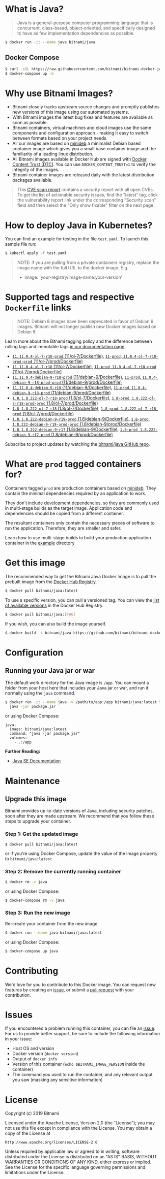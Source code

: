 # What is Java?

> Java is a general-purpose computer programming language that is concurrent, class-based, object-oriented, and specifically designed to have as few implementation dependencies as possible.

```bash
$ docker run -it --name java bitnami/java
```

## Docker Compose

```bash
$ curl -sSL https://raw.githubusercontent.com/bitnami/bitnami-docker-java/master/docker-compose.yml > docker-compose.yml
$ docker-compose up -d
```

# Why use Bitnami Images?

* Bitnami closely tracks upstream source changes and promptly publishes new versions of this image using our automated systems.
* With Bitnami images the latest bug fixes and features are available as soon as possible.
* Bitnami containers, virtual machines and cloud images use the same components and configuration approach - making it easy to switch between formats based on your project needs.
* All our images are based on [minideb](https://github.com/bitnami/minideb) a minimalist Debian based container image which gives you a small base container image and the familiarity of a leading linux distribution.
* All Bitnami images available in Docker Hub are signed with [Docker Content Trust (DTC)](https://docs.docker.com/engine/security/trust/content_trust/). You can use `DOCKER_CONTENT_TRUST=1` to verify the integrity of the images.
* Bitnami container images are released daily with the latest distribution packages available.


> This [CVE scan report](https://quay.io/repository/bitnami/java?tab=tags) contains a security report with all open CVEs. To get the list of actionable security issues, find the "latest" tag, click the vulnerability report link under the corresponding "Security scan" field and then select the "Only show fixable" filter on the next page.

# How to deploy Java in Kubernetes?

You can find an example for testing in the file `test.yaml`. To launch this sample file run:

```bash
$ kubectl apply -f test.yaml
```

> NOTE: If you are pulling from a private containers registry, replace the image name with the full URL to the docker image. E.g.
>
> - image: 'your-registry/image-name:your-version'

# Supported tags and respective `Dockerfile` links

> NOTE: Debian 8 images have been deprecated in favor of Debian 9 images. Bitnami will not longer publish new Docker images based on Debian 8.

Learn more about the Bitnami tagging policy and the difference between rolling tags and immutable tags [in our documentation page](https://docs.bitnami.com/containers/how-to/understand-rolling-tags-containers/).


- [`11`, `11.0.4-ol-7-r18-prod` (11/ol-7/Dockerfile)](https://github.com/bitnami/bitnami-docker-java/blob/11.0.4-ol-7-r18-prod/11/ol-7/Dockerfile), [`11-prod`, `11.0.4-ol-7-r18-prod-prod` (11/ol-7/prod/Dockerfile)](https://github.com/bitnami/bitnami-docker-java/blob/11.0.4-ol-7-r18-prod/11/ol-7/prod/Dockerfile)
- [`11`, `11.0.4-ol-7-r18` (11/ol-7/Dockerfile)](https://github.com/bitnami/bitnami-docker-java/blob/11.0.4-ol-7-r18/11/ol-7/Dockerfile), [`11-prod`, `11.0.4-ol-7-r18-prod` (11/ol-7/prod/Dockerfile)](https://github.com/bitnami/bitnami-docker-java/blob/11.0.4-ol-7-r18/11/ol-7/prod/Dockerfile)
- [`11`, `11.0.4-debian-9-r18-prod` (11/debian-9/Dockerfile)](https://github.com/bitnami/bitnami-docker-java/blob/11.0.4-debian-9-r18-prod/11/debian-9/Dockerfile), [`11-prod`, `11.0.4-debian-9-r18-prod-prod` (11/debian-9/prod/Dockerfile)](https://github.com/bitnami/bitnami-docker-java/blob/11.0.4-debian-9-r18-prod/11/debian-9/prod/Dockerfile)
- [`11`, `11.0.4-debian-9-r18` (11/debian-9/Dockerfile)](https://github.com/bitnami/bitnami-docker-java/blob/11.0.4-debian-9-r18/11/debian-9/Dockerfile), [`11-prod`, `11.0.4-debian-9-r18-prod` (11/debian-9/prod/Dockerfile)](https://github.com/bitnami/bitnami-docker-java/blob/11.0.4-debian-9-r18/11/debian-9/prod/Dockerfile)
- [`1.8`, `1.8.222-ol-7-r18-prod` (1.8/ol-7/Dockerfile)](https://github.com/bitnami/bitnami-docker-java/blob/1.8.222-ol-7-r18-prod/1.8/ol-7/Dockerfile), [`1.8-prod`, `1.8.222-ol-7-r18-prod-prod` (1.8/ol-7/prod/Dockerfile)](https://github.com/bitnami/bitnami-docker-java/blob/1.8.222-ol-7-r18-prod/1.8/ol-7/prod/Dockerfile)
- [`1.8`, `1.8.222-ol-7-r18` (1.8/ol-7/Dockerfile)](https://github.com/bitnami/bitnami-docker-java/blob/1.8.222-ol-7-r18/1.8/ol-7/Dockerfile), [`1.8-prod`, `1.8.222-ol-7-r18-prod` (1.8/ol-7/prod/Dockerfile)](https://github.com/bitnami/bitnami-docker-java/blob/1.8.222-ol-7-r18/1.8/ol-7/prod/Dockerfile)
- [`1.8`, `1.8.222-debian-9-r19-prod` (1.8/debian-9/Dockerfile)](https://github.com/bitnami/bitnami-docker-java/blob/1.8.222-debian-9-r19-prod/1.8/debian-9/Dockerfile), [`1.8-prod`, `1.8.222-debian-9-r19-prod-prod` (1.8/debian-9/prod/Dockerfile)](https://github.com/bitnami/bitnami-docker-java/blob/1.8.222-debian-9-r19-prod/1.8/debian-9/prod/Dockerfile)
- [`1.8`, `1.8.222-debian-9-r17` (1.8/debian-9/Dockerfile)](https://github.com/bitnami/bitnami-docker-java/blob/1.8.222-debian-9-r17/1.8/debian-9/Dockerfile), [`1.8-prod`, `1.8.222-debian-9-r17-prod` (1.8/debian-9/prod/Dockerfile)](https://github.com/bitnami/bitnami-docker-java/blob/1.8.222-debian-9-r17/1.8/debian-9/prod/Dockerfile)

Subscribe to project updates by watching the [bitnami/java GitHub repo](https://github.com/bitnami/bitnami-docker-java).

# What are `prod` tagged containers for?

Containers tagged `prod` are production containers based on [minideb](https://github.com/bitnami/minideb). They contain the minimal dependencies required by an application to work.

They don't include development dependencies, so they are commonly used in multi-stage builds as the target image. Application code and dependencies should be copied from a different container.

The resultant containers only contain the necessary pieces of software to run the application. Therefore, they are smaller and safer.

Learn how to use multi-stage builds to build your production application container in the [example](/example) directory

# Get this image

The recommended way to get the Bitnami Java Docker Image is to pull the prebuilt image from the [Docker Hub Registry](https://hub.docker.com/r/bitnami/java).

```bash
$ docker pull bitnami/java:latest
```

To use a specific version, you can pull a versioned tag. You can view the [list of available versions](https://hub.docker.com/r/bitnami/java/tags/) in the Docker Hub Registry.

```bash
$ docker pull bitnami/java:[TAG]
```

If you wish, you can also build the image yourself.

```bash
$ docker build -t bitnami/java https://github.com/bitnami/bitnami-docker-java.git
```

# Configuration

## Running your Java jar or war

The default work directory for the Java image is `/app`. You can mount a folder from your host here that includes your Java jar or war, and run it normally using the `java` command.

```bash
$ docker run -it --name java -v /path/to/app:/app bitnami/java:latest \
  java -jar package.jar
```

or using Docker Compose:

```
java:
  image: bitnami/java:latest
  command: "java -jar package.jar"
  volumes:
    - .:/app
```

**Further Reading:**

  - [Java SE Documentation](https://docs.oracle.com/javase/8/docs/api/)

# Maintenance

## Upgrade this image

Bitnami provides up-to-date versions of Java, including security patches, soon after they are made upstream. We recommend that you follow these steps to upgrade your container.

### Step 1: Get the updated image

```bash
$ docker pull bitnami/java:latest
```

or if you're using Docker Compose, update the value of the image property to `bitnami/java:latest`.

### Step 2: Remove the currently running container

```bash
$ docker rm -v java
```

or using Docker Compose:

```bash
$ docker-compose rm -v java
```

### Step 3: Run the new image

Re-create your container from the new image.

```bash
$ docker run --name java bitnami/java:latest
```

or using Docker Compose:

```bash
$ docker-compose up java
```

# Contributing

We'd love for you to contribute to this Docker image. You can request new features by creating an [issue](https://github.com/bitnami/bitnami-docker-java/issues), or submit a [pull request](https://github.com/bitnami/bitnami-docker-java/pulls) with your contribution.

# Issues

If you encountered a problem running this container, you can file an [issue](https://github.com/bitnami/bitnami-docker-java/issues). For us to provide better support, be sure to include the following information in your issue:

- Host OS and version
- Docker version (`docker version`)
- Output of `docker info`
- Version of this container (`echo $BITNAMI_IMAGE_VERSION` inside the container)
- The command you used to run the container, and any relevant output you saw (masking any sensitive
information)

# License

Copyright (c) 2019 Bitnami

Licensed under the Apache License, Version 2.0 (the "License");
you may not use this file except in compliance with the License.
You may obtain a copy of the License at

    http://www.apache.org/licenses/LICENSE-2.0

Unless required by applicable law or agreed to in writing, software
distributed under the License is distributed on an "AS IS" BASIS,
WITHOUT WARRANTIES OR CONDITIONS OF ANY KIND, either express or implied.
See the License for the specific language governing permissions and
limitations under the License.
